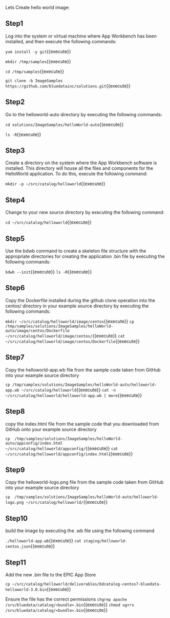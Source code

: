 Lets Create hello world image:

<h2>Step1</h2>
Log into the system or virtual machine where App Workbench has been installed, and then execute the following commands:

`yum install -y git`{{execute}}

`mkdir /tmp/samples`{{execute}}

`cd /tmp/samples`{{execute}}

`git clone -b ImageSamples https://github.com/bluedatainc/solutions.git`{{execute}}

<h2>Step2</h2>
Go to the helloworld-auto directory by executing the following commands:

`cd solutions/ImageSamples/helloWorld-auto`{{execute}}

`ls -R`{{execute}}

<h2>Step3</h2>
Create a directory on the system where the App Workbench software is installed. This directory will house all the files and components for the HelloWorld application. To do this, execute the following command:

`mkdir -p ~/src/catalog/helloworld`{{execute}}

<h2>Step4</h2>
Change to your new source directory by executing the following command:

`cd ~/src/catalog/helloworld`{{execute}}
<h2>Step5</h2>
Use the bdwb command to create a skeleton file structure with the appropriate directories for creating the application .bin file by executing the following commands:

`bdwb --init`{{execute}}
`ls -R`{{execute}}

<h2>Step6</h2>
Copy the Dockerfile installed during the github clone operation into the centos/ directory in your example source directory by executing   the following commands:

`mkdir ~/src/catalog/helloworld/image/centos`{{execute}}
`cp /tmp/samples/solutions/ImageSamples/helloWorld-auto/image/centos/Dockerfile  ~/src/catalog/helloworld/image/centos/`{{execute}}
`cat ~/src/catalog/helloworld/image/centos/Dockerfile`{{execute}}

<h2>Step7</h2>
Copy the helloworld-app.wb file from the sample code taken from GitHub into your example source directory

`cp /tmp/samples/solutions/ImageSamples/helloWorld-auto/helloworld-app.wb ~/src/catalog/helloworld`{{execute}}
`cat -n ~/src/catalog/helloworld/helloworld-app.wb | more`{{execute}}

<h2>Step8</h2>
copy the index.html file from the sample code that you downloaded from GitHub onto your example source directory

`cp  /tmp/samples/solutions/ImageSamples/helloWorld-auto/appconfig/index.html ~/src/catalog/helloworld/appconfig/`{{execute}}
`cat ~/src/catalog/helloworld/appconfig/index.html`{{execute}}

<h2>Step9</h2>
Copy the helloworld-logo.png file from the sample code taken from GitHub into your example source directory

`cp  /tmp/samples/solutions/ImageSamples/helloWorld-auto/helloworld-logo.png ~/src/catalog/helloworld/`{{execute}}

<h2>Step10</h2>
build the image by executing the .wb file using the following command

`./helloworld-app.wb`{{execute}}
`cat staging/helloworld-centos.json`{{execute}}

<h2>Step11</h2>

Add the new .bin file to the EPIC App Store

`cp ~/src/catalog/helloworld/deliverables/bdcatalog-centos7-bluedata-helloworld-3.0.bin`{{execute}}

Ensure the file has the correct permissions
`chgrep apache /srv/bluedata/catalog/<bundle>.bin`{{execute}}
`chmod ug+rx /srv/bluedata/catalog/<bundle>.bin`{{execute}}






